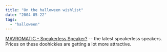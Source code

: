 ```yaml
---
title: "On the halloween wishlist"
date: "2004-05-22"
tags: 
  - "halloween"
---
```


[MAVROMATIC - Speakerless Speaker?](http://www.mavromatic.com/archives/000221.asp "MAVROMATIC - Speakerless Speaker?") -- the latest speakerless speakers. Prices on these doohickies are getting a lot more attractive.
